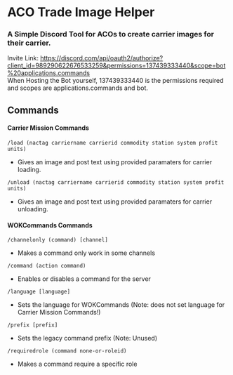 # ACO Trade Image Helper
### A Simple Discord Tool for ACOs to create carrier images for their carrier.
Invite Link: https://discord.com/api/oauth2/authorize?client_id=989290622676533259&permissions=137439333440&scope=bot%20applications.commands  
When Hosting the Bot yourself, 137439333440 is the permissions required and scopes are applications.commands and bot.
## Commands
#### Carrier Mission Commands
`/load (nactag carriername carrierid commodity station system profit units)` 
- Gives an image and post text using provided paramaters for carrier loading.

`/unload (nactag carriername carrierid commodity station system profit units)`
- Gives an image and post text using provided paramaters for carrier unloading.
#### WOKCommands Commands
`/channelonly (command) [channel]`
- Makes a command only work in some channels 

`/command (action command)`
- Enables or disables a command for the server

`/language [language]`
- Sets the language for WOKCommands (Note: does not set language for Carrier Mission Commands!)

`/prefix [prefix]`
- Sets the legacy command prefix (Note: Unused)

`/requiredrole (command none-or-roleid)`
- Makes a command require a specific role
